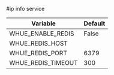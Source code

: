 #ip info service

| Variable | Default |
| ------ | ------ |
|WHUE_ENABLE_REDIS | False |
|WHUE_REDIS_HOST | |
|WHUE_REDIS_PORT | 6379 |
|WHUE_REDIS_TIMEOUT | 300 |
